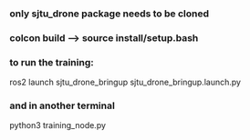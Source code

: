 
### only sjtu_drone package needs to be cloned
### colcon build --> source install/setup.bash

### to run the training: 
ros2 launch sjtu_drone_bringup sjtu_drone_bringup.launch.py
### and in another terminal
python3 training_node.py 
